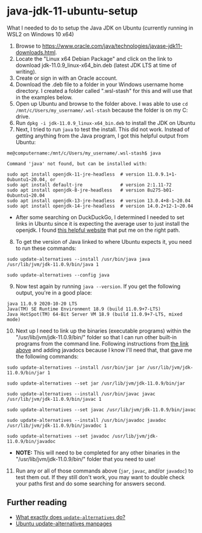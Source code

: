 # java-jdk-11-ubuntu-setup
What I needed to do to setup the Java JDK on Ubuntu (currently running in WSL2 on Windows 10 x64)

1. Browse to https://www.oracle.com/java/technologies/javase-jdk11-downloads.html.
2. Locate the "Linux x64 Debian Package" and click on the link to download jdk-11.0.9_linux-x64_bin.deb (latest JDK LTS at time of writing).
3. Create or sign in with an Oracle account.
4. Download the .deb file to a folder in your Windows username home directory. I created a folder called ".wsl-stash" for this and will use that in the examples below.
5. Open up Ubuntu and browse to the folder above. I was able to use `cd /mnt/c/Users/my_username/.wsl-stash` because the folder is on my C: drive.
6. Run `dpkg -i jdk-11.0.9_linux-x64_bin.deb` to install the JDK on Ubuntu
7. Next, I tried to run `java` to test the install. This did not work. Instead of getting anything from the Java program, I got this helpful output from Ubuntu:
```
me@computername:/mnt/c/Users/my_username/.wsl-stash$ java

Command 'java' not found, but can be installed with:

sudo apt install openjdk-11-jre-headless  # version 11.0.9.1+1-0ubuntu1~20.04, or
sudo apt install default-jre              # version 2:1.11-72
sudo apt install openjdk-8-jre-headless   # version 8u275-b01-0ubuntu1~20.04
sudo apt install openjdk-13-jre-headless  # version 13.0.4+8-1~20.04
sudo apt install openjdk-14-jre-headless  # version 14.0.2+12-1~20.04
```
  - After some searching on DuckDuckGo, I determined I needed to set links in Ubuntu since it is expecting the average user to just install the openjdk. I found [this helpful website](https://websiteforstudents.com/how-to-install-oracle-java-jdk-11-on-ubuntu-18-04-16-04-18-10/) that put me on the right path.

8. To get the version of Java linked to where Ubuntu expects it, you need to run these commands:
```
sudo update-alternatives --install /usr/bin/java java /usr/lib/jvm/jdk-11.0.9/bin/java 1
```
```
sudo update-alternatives --config java
```

9. Now test again by running `java --version`. If you get the following output, you're in a good place:
```
java 11.0.9 2020-10-20 LTS
Java(TM) SE Runtime Environment 18.9 (build 11.0.9+7-LTS)
Java HotSpot(TM) 64-Bit Server VM 18.9 (build 11.0.9+7-LTS, mixed mode)
```
10. Next up I need to link up the binaries (executable programs) within the "/usr/lib/jvm/jdk-11.0.9/bin/" folder so that I can run other built-in programs from the command line. Following instructions from [the link above](https://websiteforstudents.com/how-to-install-oracle-java-jdk-11-on-ubuntu-18-04-16-04-18-10/) and adding javadocs because I know I'll need that, that gave me the following commands:
```
sudo update-alternatives --install /usr/bin/jar jar /usr/lib/jvm/jdk-11.0.9/bin/jar 1
```
```
sudo update-alternatives --set jar /usr/lib/jvm/jdk-11.0.9/bin/jar
```
```
sudo update-alternatives --install /usr/bin/javac javac /usr/lib/jvm/jdk-11.0.9/bin/javac 1
```
```
sudo update-alternatives --set javac /usr/lib/jvm/jdk-11.0.9/bin/javac
```
```
sudo update-alternatives --install /usr/bin/javadoc javadoc /usr/lib/jvm/jdk-11.0.9/bin/javadoc 1
```
```
sudo update-alternatives --set javadoc /usr/lib/jvm/jdk-11.0.9/bin/javadoc
```
- **NOTE:** This will need to be completed for any other binaries in the "/usr/lib/jvm/jdk-11.0.9/bin/" folder that you need to use!
11. Run any or all of those commands above (`jar`, `javac`, and/or `javadoc`) to test them out. If they still don't work, you may want to double check your paths first and do some searching for answers second.

## Further reading
- [What exactly does `update-alternatives` do?](https://askubuntu.com/questions/233190/what-exactly-does-update-alternatives-do)
- [Ubuntu update-alternatives manpages](https://manpages.ubuntu.com/manpages/focal/en/man1/update-alternatives.1.html)
